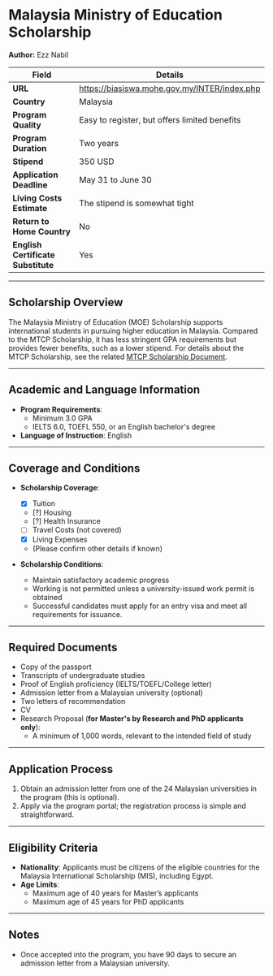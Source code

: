 # Malaysia Ministry of Education Scholarship

**Author:** Ezz Nabil

| **Field**                | **Details**                                                         |
|--------------------------|---------------------------------------------------------------------|
| **URL**                  | https://biasiswa.mohe.gov.my/INTER/index.php                        |
| **Country**              | Malaysia                                                            |
| **Program Quality**      | Easy to register, but offers limited benefits                       |
| **Program Duration**     | Two years                                                           |
| **Stipend**              | 350 USD                                                             |
| **Application Deadline** | May 31 to June 30                                                   |
| **Living Costs Estimate**| The stipend is somewhat tight                                       |
| **Return to Home Country**        | No                                                                  |
| **English Certificate Substitute**| Yes                                                              |

---

## Scholarship Overview

The Malaysia Ministry of Education (MOE) Scholarship supports international students in pursuing higher education in Malaysia.
Compared to the MTCP Scholarship, it has less stringent GPA requirements but provides fewer benefits, such as a lower stipend.
For details about the MTCP Scholarship, see the related [MTCP Scholarship Document](Malaysia_Technical_Cooperation_Programme_Scholarship.md).

---

## Academic and Language Information

- **Program Requirements**: 
  - Minimum 3.0 GPA
  - IELTS 6.0, TOEFL 550, or an English bachelor's degree
- **Language of Instruction**: English

---

## Coverage and Conditions

- **Scholarship Coverage**:
  - [x] Tuition
  - [?] Housing
  - [?] Health Insurance
  - [ ] Travel Costs (not covered)
  - [x] Living Expenses
  - (Please confirm other details if known)

- **Scholarship Conditions**:
  - Maintain satisfactory academic progress
  - Working is not permitted unless a university-issued work permit is obtained
  - Successful candidates must apply for an entry visa and meet all requirements for issuance.

---

## Required Documents

- Copy of the passport
- Transcripts of undergraduate studies
- Proof of English proficiency (IELTS/TOEFL/College letter)
- Admission letter from a Malaysian university (optional)
- Two letters of recommendation
- CV
- Research Proposal (**for Master's by Research and PhD applicants only**):
  - A minimum of 1,000 words, relevant to the intended field of study

---

## Application Process

1. Obtain an admission letter from one of the 24 Malaysian universities in the program (this is optional).
2. Apply via the program portal; the registration process is simple and straightforward.

---

## Eligibility Criteria

- **Nationality**: Applicants must be citizens of the eligible countries for the Malaysia International Scholarship (MIS), including Egypt.
- **Age Limits**: 
  - Maximum age of 40 years for Master’s applicants
  - Maximum age of 45 years for PhD applicants

---

## Notes

- Once accepted into the program, you have 90 days to secure an admission letter from a Malaysian university.

